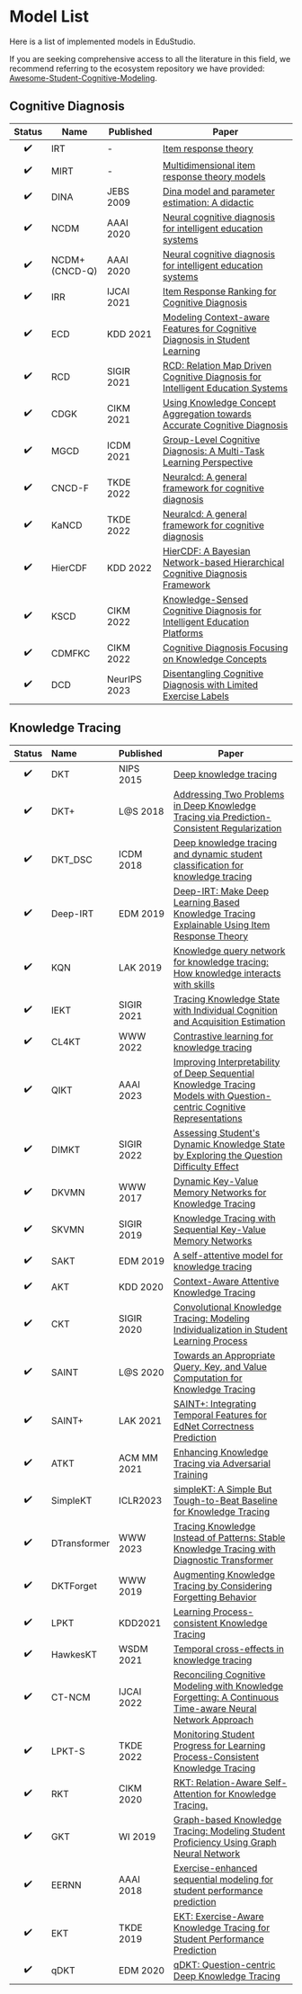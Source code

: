 # Model List

Here is a list of  implemented models in EduStudio.

If you are seeking comprehensive access to all the literature in this field, we recommend referring to the ecosystem repository we have provided: [Awesome-Student-Cognitive-Modeling](https://github.com/HFUT-LEC/awesome-student-cognitive-modeling).

## Cognitive Diagnosis

| Status | Name          | Published    | Paper                                                        |
| :----: | ------------- | ------------ | ------------------------------------------------------------ |
|   ✔️    | IRT           | -            | [Item response theory](https://books.google.com.vn/books?hl=en&lr=&id=9Xm0AAAAQBAJ&oi=fnd&pg=PR1&dq=Susan+E+Embretson+and+Steven+P+Reise.+Item+response+theory.+Psychology+Press,+2013.&ots=Ec6T_xMUYp&sig=uaOHLgo1b22uN_tUNtO6F6Y6h18&redir_esc=y#v=onepage&q=Susan%20E%20Embretson%20and%20Steven%20P%20Reise.%20Item%20response%20theory.%20Psychology%20Press%2C%202013.&f=false) |
|   ✔️    | MIRT          | -            | [Multidimensional item response theory models](https://www.amazon.com/Multidimensional-Response-Statistics-Behavioral-Sciences/dp/0387899758) |
|   ✔️    | DINA          | JEBS 2009    | [Dina model and parameter estimation: A didactic](https://journals.sagepub.com/doi/10.3102/1076998607309474) |
|   ✔️    | NCDM          | AAAI 2020    | [Neural cognitive diagnosis for intelligent education systems](https://ojs.aaai.org/index.php/AAAI/article/view/6080/5936) |
|   ✔️    | NCDM+(CNCD-Q) | AAAI 2020    | [Neural cognitive diagnosis for intelligent education systems](https://ojs.aaai.org/index.php/AAAI/article/view/6080/5936) |
|   ✔️    | IRR           | IJCAI 2021   | [Item Response Ranking for Cognitive Diagnosis](https://www.ijcai.org/proceedings/2021/241) |
|   ✔️    | ECD           | KDD 2021     | [Modeling Context-aware Features for Cognitive Diagnosis in Student Learning](https://dl.acm.org/doi/abs/10.1145/3447548.3467264) |
|   ✔️    | RCD           | SIGIR 2021   | [RCD: Relation Map Driven Cognitive Diagnosis for Intelligent Education Systems](https://dl.acm.org/doi/10.1145/3404835.3462932) |
|   ✔️    | CDGK          | CIKM 2021    | [Using Knowledge Concept Aggregation towards Accurate Cognitive Diagnosis](https://dl.acm.org/doi/abs/10.1145/3459637.3482311) |
|   ✔️    | MGCD          | ICDM 2021    | [Group-Level Cognitive Diagnosis: A Multi-Task Learning Perspective](https://ieeexplore.ieee.org/document/9679064/) |
|   ✔️    | CNCD-F        | TKDE 2022    | [Neuralcd: A general framework for cognitive diagnosis](https://ieeexplore.ieee.org/document/9865139/) |
|   ✔️    | KaNCD         | TKDE 2022    | [Neuralcd: A general framework for cognitive diagnosis](https://ieeexplore.ieee.org/document/9865139/) |
|   ✔️    | HierCDF       | KDD 2022     | [HierCDF: A Bayesian Network-based Hierarchical Cognitive Diagnosis Framework](https://dl.acm.org/doi/10.1145/3534678.3539486) |
|   ✔️    | KSCD          | CIKM 2022    | [Knowledge-Sensed Cognitive Diagnosis for Intelligent Education Platforms](https://dl.acm.org/doi/abs/10.1145/3511808.3557372) |
|   ✔️    | CDMFKC        | CIKM 2022    | [Cognitive Diagnosis Focusing on Knowledge Concepts](https://dl.acm.org/doi/10.1145/3511808.3557096) |
|   ✔️    | DCD           | NeurIPS 2023 | [Disentangling Cognitive Diagnosis with Limited Exercise Labels](https://openreview.net/pdf?id=ogPBujRhiN) |

## Knowledge Tracing

| Status | Name         | Published   | Paper                                                        |
| :----: | :----------- | :---------- | ------------------------------------------------------------ |
|   ✔️    | DKT          | NIPS 2015   | [Deep knowledge tracing](https://proceedings.neurips.cc/paper_files/paper/2015/hash/bac9162b47c56fc8a4d2a519803d51b3-Abstract.html) |
|   ✔️    | DKT+         | L@S 2018    | [Addressing Two Problems in Deep Knowledge Tracing via Prediction-Consistent Regularization](https://arxiv.org/pdf/1806.02180.pdf) |
|   ✔️    | DKT_DSC      | ICDM 2018   | [Deep knowledge tracing and dynamic student classification for knowledge tracing](https://ieeexplore.ieee.org/abstract/document/8594965) |
|   ✔️    | Deep-IRT     | EDM 2019    | [Deep-IRT: Make Deep Learning Based Knowledge Tracing Explainable Using Item Response Theory](https://arxiv.org/abs/1904.11738) |
|   ✔️    | KQN          | LAK 2019    | [Knowledge query network for knowledge tracing: How knowledge interacts with skills](https://dl.acm.org/doi/abs/10.1145/3303772.3303786) |
|   ✔️    | IEKT         | SIGIR 2021  | [Tracing Knowledge State with Individual Cognition and Acquisition Estimation](https://dl.acm.org/doi/10.1145/3404835.3462827) |
|   ✔️    | CL4KT        | WWW 2022    | [Contrastive learning for knowledge tracing](https://dl.acm.org/doi/abs/10.1145/3485447.3512105) |
|   ✔️    | QIKT         | AAAI 2023   | [Improving Interpretability of Deep Sequential Knowledge Tracing Models with Question-centric Cognitive Representations](https://arxiv.org/abs/2302.06885) |
|   ✔️    | DIMKT        | SIGIR 2022  | [Assessing Student's Dynamic Knowledge State by Exploring the Question Difficulty Effect](https://dl.acm.org/doi/abs/10.1145/3477495.3531939) |
|   ✔️    | DKVMN        | WWW 2017    | [Dynamic Key-Value Memory Networks for Knowledge Tracing](https://dlacm.org/doi/abs/10.1145/3038912.3052580) |
|   ✔️    | SKVMN        | SIGIR 2019  | [Knowledge Tracing with Sequential Key-Value Memory Networks](https://dl.acm.org/doi/10.1145/3331184.3331195) |
|   ✔️    | SAKT         | EDM 2019    | [A self-attentive model for knowledge tracing](https://experts.umn.edu/en/publications/a-self-attentive-model-for-knowledge-tracing) |
|   ✔️    | AKT          | KDD 2020    | [Context-Aware Attentive Knowledge Tracing](https://dl.acm.org/doi/abs/10.1145/3394486.3403282) |
|   ✔️    | CKT          | SIGIR 2020  | [Convolutional Knowledge Tracing: Modeling Individualization in Student Learning Process](https://dl.acm.org/doi/abs/10.1145/3397271.3401288) |
|   ✔️    | SAINT        | L@S 2020    | [Towards an Appropriate Query, Key, and Value Computation for Knowledge Tracing](https://dl.acm.org/doi/10.1145/3386527.3405945) |
|   ✔️    | SAINT+       | LAK 2021    | [SAINT+: Integrating Temporal Features for EdNet Correctness Prediction](https://dl.acm.org/doi/10.1145/3448139.3448188) |
|   ✔️    | ATKT         | ACM MM 2021 | [Enhancing Knowledge Tracing via Adversarial Training](https://arxiv.org/pdf/2108.04430.pdf) |
|   ✔️    | SimpleKT     | ICLR2023    | [simpleKT: A Simple But Tough-to-Beat Baseline for Knowledge Tracing](https://arxiv.org/abs/2302.06881) |
|   ✔️    | DTransformer | WWW 2023    | [Tracing Knowledge Instead of Patterns: Stable Knowledge Tracing with Diagnostic Transformer](https://yxonic.github.io/pdfs/yin2023tracing.pdf) |
|   ✔️    | DKTForget    | WWW 2019    | [Augmenting Knowledge Tracing by Considering Forgetting Behavior](https://dl.acm.org/doi/10.1145/3308558.3313565) |
|   ✔️    | LPKT         | KDD2021     | [Learning Process-consistent Knowledge Tracing](http://staff.ustc.edu.cn/~qiliuql/files/Publications/Shuanghong-Sheng-KDD21.pdf) |
|   ✔️    | HawkesKT     | WSDM 2021   | [Temporal cross-effects in knowledge tracing](https://dl.acm.org/doi/10.1145/3437963.3441802) |
|   ✔️    | CT-NCM       | IJCAI 2022  | [Reconciling Cognitive Modeling with Knowledge Forgetting: A Continuous Time-aware Neural Network Approach](https://www.semanticscholar.org/paper/Reconciling-Cognitive-Modeling-with-Knowledge-A-Ma-Wang/d3b4115906be4939b7f93736090ec1844d9ae591) |
|   ✔️    | LPKT-S       | TKDE 2022   | [Monitoring Student Progress for Learning Process-Consistent Knowledge Tracing](https://ieeexplore.ieee.org/document/9950313) |
|   ✔️    | RKT          | CIKM 2020   | [RKT: Relation-Aware Self-Attention for Knowledge Tracing.](https://arxiv.org/pdf/2008.12736.pdf) |
|   ✔️    | GKT          | WI 2019     | [Graph-based Knowledge Tracing: Modeling Student Proficiency Using Graph Neural Network](https://dl.acm.org/doi/abs/10.1145/3350546.3352513) |
|   ✔️    | EERNN        | AAAI 2018   | [Exercise-enhanced sequential modeling for student performance prediction](https://ojs.aaai.org/index.php/AAAI/article/view/11864) |
|   ✔️    | EKT          | TKDE 2019   | [EKT: Exercise-Aware Knowledge Tracing for Student Performance Prediction](https://ieeexplore.ieee.org/document/8744302) |
|   ✔️    | qDKT         | EDM 2020    | [qDKT: Question-centric Deep Knowledge Tracing](https://people.umass.edu/~andrewlan/papers/20edm-qdkt.pdf) |

